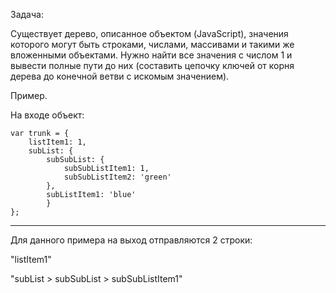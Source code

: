 Задача:

Существует дерево, описанное объектом (JavaScript), значения которого могут быть строками, числами, массивами и такими же вложенными объектами. Нужно найти все значения с числом 1 и вывести полные пути до них (составить цепочку ключей от корня дерева до конечной ветви с искомым значением).

Пример.

На входе объект:

    var trunk = {    
        listItem1: 1,
        subList: {
            subSubList: {
                subSubListItem1: 1,
                subSubListItem2: 'green'
            },
            subListItem1: 'blue'
            }
    }; 

---------------------------------------------------
Для данного примера на выход отправляются 2 строки:

"listItem1"

"subList > subSubList > subSubListItem1"
